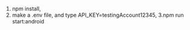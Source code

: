 1. npm install,
2. make a .env file, and type API_KEY=testingAccount12345, 
3.npm run start:android
